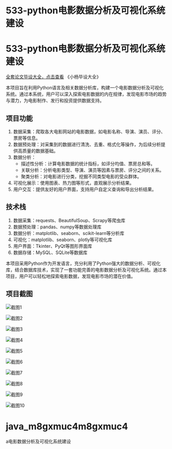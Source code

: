 # 533-python电影数据分析及可视化系统建设

# 533-python电影数据分析及可视化系统建设

[全套论文毕设大全，点击查看](https://www.yuque.com/yuqueyonghux32e1j/kxdc9g?#) 《小杨毕设大全》

本项目旨在利用Python语言及相关数据分析库，构建一个电影数据分析及可视化系统。通过本系统，用户可以深入探索电影数据的内在规律，发现电影市场的趋势与潜力，为电影制作、发行和投资提供数据支持。

## 项目功能

1. 数据采集：爬取各大电影网站的电影数据，如电影名称、导演、演员、评分、票房等信息。
2. 数据预处理：对采集到的数据进行清洗、去重、格式化等操作，为后续分析提供高质量的数据基础。
3. 数据分析：
   - 描述性分析：计算电影数据的统计指标，如评分均值、票房总和等。
   - 关联分析：分析电影类型、导演、演员等因素与票房、评分之间的关系。
   - 聚类分析：对电影进行分类，挖掘不同类型电影的受众群体。
4. 可视化展示：使用图表、热力图等形式，直观展示分析结果。
5. 用户交互：提供友好的用户界面，支持用户自定义查询和导出分析结果。

## 技术栈

1. 数据采集：requests、BeautifulSoup、Scrapy等爬虫库
2. 数据预处理：pandas、numpy等数据处理库
3. 数据分析：matplotlib、seaborn、scikit-learn等分析库
4. 可视化：matplotlib、seaborn、plotly等可视化库
5. 用户界面：Tkinter、PyQt等图形界面库
6. 数据存储：MySQL、SQLite等数据库

本项目采用Python作为开发语言，充分利用了Python强大的数据分析、可视化库，结合数据库技术，实现了一套功能完善的电影数据分析及可视化系统。通过本项目，用户可以轻松地探索电影数据，发现电影市场的潜在价值。

## 项目截图

![截图1](https://kevinyang.oss-cn-shenzhen.aliyuncs.com/ItprojectImage%2F533-python%E7%94%B5%E5%BD%B1%E6%95%B0%E6%8D%AE%E5%88%86%E6%9E%90%E5%8F%8A%E5%8F%AF%E8%A7%86%E5%8C%96%E7%B3%BB%E7%BB%9F%E5%BB%BA%E8%AE%BE%2Fimg_1.jpg)

![截图2](https://kevinyang.oss-cn-shenzhen.aliyuncs.com/ItprojectImage%2F533-python%E7%94%B5%E5%BD%B1%E6%95%B0%E6%8D%AE%E5%88%86%E6%9E%90%E5%8F%8A%E5%8F%AF%E8%A7%86%E5%8C%96%E7%B3%BB%E7%BB%9F%E5%BB%BA%E8%AE%BE%2Fimg_2.jpg)

![截图3](https://kevinyang.oss-cn-shenzhen.aliyuncs.com/ItprojectImage%2F533-python%E7%94%B5%E5%BD%B1%E6%95%B0%E6%8D%AE%E5%88%86%E6%9E%90%E5%8F%8A%E5%8F%AF%E8%A7%86%E5%8C%96%E7%B3%BB%E7%BB%9F%E5%BB%BA%E8%AE%BE%2Fimg_3.jpg)

![截图4](https://kevinyang.oss-cn-shenzhen.aliyuncs.com/ItprojectImage%2F533-python%E7%94%B5%E5%BD%B1%E6%95%B0%E6%8D%AE%E5%88%86%E6%9E%90%E5%8F%8A%E5%8F%AF%E8%A7%86%E5%8C%96%E7%B3%BB%E7%BB%9F%E5%BB%BA%E8%AE%BE%2Fimg_4.jpg)

![截图5](https://kevinyang.oss-cn-shenzhen.aliyuncs.com/ItprojectImage%2F533-python%E7%94%B5%E5%BD%B1%E6%95%B0%E6%8D%AE%E5%88%86%E6%9E%90%E5%8F%8A%E5%8F%AF%E8%A7%86%E5%8C%96%E7%B3%BB%E7%BB%9F%E5%BB%BA%E8%AE%BE%2Fimg_5.jpg)

![截图6](https://kevinyang.oss-cn-shenzhen.aliyuncs.com/ItprojectImage%2F533-python%E7%94%B5%E5%BD%B1%E6%95%B0%E6%8D%AE%E5%88%86%E6%9E%90%E5%8F%8A%E5%8F%AF%E8%A7%86%E5%8C%96%E7%B3%BB%E7%BB%9F%E5%BB%BA%E8%AE%BE%2Fimg_6.jpg)

![截图7](https://kevinyang.oss-cn-shenzhen.aliyuncs.com/ItprojectImage%2F533-python%E7%94%B5%E5%BD%B1%E6%95%B0%E6%8D%AE%E5%88%86%E6%9E%90%E5%8F%8A%E5%8F%AF%E8%A7%86%E5%8C%96%E7%B3%BB%E7%BB%9F%E5%BB%BA%E8%AE%BE%2Fimg_7.jpg)

![截图8](https://kevinyang.oss-cn-shenzhen.aliyuncs.com/ItprojectImage%2F533-python%E7%94%B5%E5%BD%B1%E6%95%B0%E6%8D%AE%E5%88%86%E6%9E%90%E5%8F%8A%E5%8F%AF%E8%A7%86%E5%8C%96%E7%B3%BB%E7%BB%9F%E5%BB%BA%E8%AE%BE%2Fimg_8.jpg)

![截图9](https://kevinyang.oss-cn-shenzhen.aliyuncs.com/ItprojectImage%2F533-python%E7%94%B5%E5%BD%B1%E6%95%B0%E6%8D%AE%E5%88%86%E6%9E%90%E5%8F%8A%E5%8F%AF%E8%A7%86%E5%8C%96%E7%B3%BB%E7%BB%9F%E5%BB%BA%E8%AE%BE%2Fimg_9.jpg)

![截图10](https://kevinyang.oss-cn-shenzhen.aliyuncs.com/ItprojectImage%2F533-python%E7%94%B5%E5%BD%B1%E6%95%B0%E6%8D%AE%E5%88%86%E6%9E%90%E5%8F%8A%E5%8F%AF%E8%A7%86%E5%8C%96%E7%B3%BB%E7%BB%9F%E5%BB%BA%E8%AE%BE%2Fimg_10.jpg)

# java_m8gxmuc4m8gxmuc4
a电影数据分析及可视化系统建设
